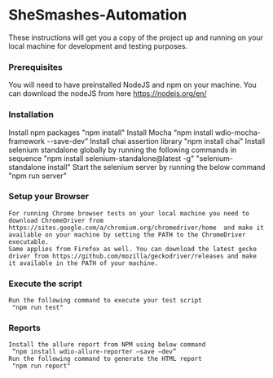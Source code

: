 # SheSmashes-Automation  

These instructions will get you a copy of the project up and running on your local machine for development and testing purposes. 

### Prerequisites  
You will need to have preinstalled NodeJS and npm on your machine. You can download the nodeJS from here https://nodejs.org/en/ 

### Installation  
 
Install npm packages "npm install" 
Install Mocha “npm install wdio-mocha-framework --save-dev” 
Install chai assertion library "npm install chai" 
Install selenium standalone globally by running the following commands in sequence 
    "npm install selenium-standalone@latest -g" 
    "selenium-standalone install" 
Start the selenium server by running the below command 
    "npm run server" 

### Setup your Browser  
    For running Chrome browser tests on your local machine you need to download ChromeDriver from https://sites.google.com/a/chromium.org/chromedriver/home  and make it available on your machine by setting the PATH to the ChromeDriver executable. 
    Same applies from Firefox as well. You can download the latest gecko driver from https://github.com/mozilla/geckodriver/releases and make it available in the PATH of your machine. 

### Execute the script  
    Run the following command to execute your test script 
     "npm run test" 

### Reports  
    Install the allure report from NPM using below command 
     “npm install wdio-allure-reporter –save –dev” 
    Run the following command to generate the HTML report 
     "npm run report"